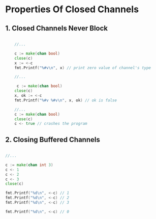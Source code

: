 # Properties Of Closed Channels

## 1. Closed Channels Never Block

```go

    //...

    c := make(chan bool)
    close(c)
    x := <-c
    fmt.Printf("%#v\n", x) // print zero value of channel's type

    //...

     c := make(chan bool)
    close(c)
    x, ok := <-c
    fmt.Printf("%#v %#v\n", x, ok) // ok is false

    //...
    c := make(chan bool)
    close(c)
    c <- true // crashes the program

```

## 2. Closing Buffered Channels

```go

//...

c := make(chan int 3)
c <- 1
c <- 2
c <- 3
close(c)

fmt.Printf("%d\n", <-c) // 1
fmt.Printf("%d\n", <-c) // 2
fmt.Printf("%d\n", <-c) // 3

fmt.Printf("%d\n", <-c) // 0

```
